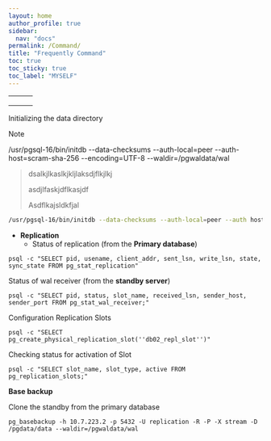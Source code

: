 ```yaml
---
layout: home
author_profile: true
sidebar:
  nav: "docs"
permalink: /Command/
title: "Frequently Command"
toc: true
toc_sticky: true
toc_label: "MYSELF"
---
```


|      |      |      |
| ---- | ---- | ---- |
|      |      |      |
|      |      |      |
|      |      |      |

Initializing the data directory













> [!NOTE]
>
> [^undefined]:
>
> /usr/pgsql-16/bin/initdb --data-checksums --auth-local=peer --auth- 
> host=scram-sha-256 --encoding=UTF-8 --waldir=/pgwaldata/wal

> dsalkjlkaslkjkljlaksdjflkjlkj
>
> asdjlfaskjdflkasjdf
>
> Asdflkajsldkfjal

```bash
/usr/pgsql-16/bin/initdb --data-checksums --auth-local=peer --auth host=scram-sha-256 --encoding=UTF-8 --waldir=/pgwaldata/wal
```

* **Replication**
  - Status of replication (from the **Primary database**)

    

```
psql -c "SELECT pid, usename, client_addr, sent_lsn, write_lsn, state, sync_state FROM pg_stat_replication"
```

Status of wal receiver (from the **standby server**)

```
psql -c "SELECT pid, status, slot_name, received_lsn, sender_host, sender_port FROM pg_stat_wal_receiver;"
```



Configuration Replication Slots

```
psql -c "SELECT pg_create_physical_replication_slot(''db02_repl_slot'')"
```

Checking status for activation of Slot

```
psql -c "SELECT slot_name, slot_type, active FROM pg_replication_slots;"
```





**Base backup**

Clone the standby from the primary database

```
pg_basebackup -h 10.7.223.2 -p 5432 -U replication -R -P -X stream -D /pgdata/data --waldir=/pgwaldata/wal
```





